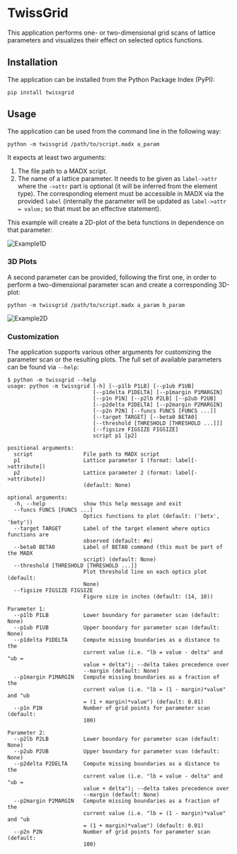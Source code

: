 # TwissGrid

This application performs one- or two-dimensional grid scans of lattice parameters
and visualizes their effect on selected optics functions.

## Installation

The application can be installed from the Python Package Index (PyPI):

```
pip install twissgrid
```

## Usage

The application can be used from the command line in the following way:

```
python -m twissgrid /path/to/script.madx a_param
```

It expects at least two arguments:

1. The file path to a MADX script.
2. The name of a lattice parameter. It needs to be given as `label->attr` where the `->attr` part is optional (it will be inferred from the element type). The corresponding element must be accessible in MADX via the provided `label` (internally the parameter will be updated as `label->attr = value;` so that must be an effective statement).

This example will create a 2D-plot of the beta functions in dependence on that parameter:

![Example1D](./example1d.png)

### 3D Plots

A second parameter can be provided, following the first one, in order to perform a two-dimensional parameter scan
and create a corresponding 3D-plot:

```
python -m twissgrid /path/to/script.madx a_param b_param
```

![Example2D](./example2d.png)

### Customization

The application supports various other arguments for customizing the parameter scan or the resulting plots.
The full set of available parameters can be found via `--help`:

```
$ python -m twissgrid --help
usage: python -m twissgrid [-h] [--p1lb P1LB] [--p1ub P1UB]
                           [--p1delta P1DELTA] [--p1margin P1MARGIN]
                           [--p1n P1N] [--p2lb P2LB] [--p2ub P2UB]
                           [--p2delta P2DELTA] [--p2margin P2MARGIN]
                           [--p2n P2N] [--funcs FUNCS [FUNCS ...]]
                           [--target TARGET] [--beta0 BETA0]
                           [--threshold [THRESHOLD [THRESHOLD ...]]]
                           [--figsize FIGSIZE FIGSIZE]
                           script p1 [p2]

positional arguments:
  script                File path to MADX script
  p1                    Lattice parameter 1 (format: label[->attribute])
  p2                    Lattice parameter 2 (format: label[->attribute])
                        (default: None)

optional arguments:
  -h, --help            show this help message and exit
  --funcs FUNCS [FUNCS ...]
                        Optics functions to plot (default: ('betx', 'bety'))
  --target TARGET       Label of the target element where optics functions are
                        observed (default: #e)
  --beta0 BETA0         Label of BETA0 command (this must be part of the MADX
                        script) (default: None)
  --threshold [THRESHOLD [THRESHOLD ...]]
                        Plot threshold line on each optics plot (default:
                        None)
  --figsize FIGSIZE FIGSIZE
                        Figure size in inches (default: (14, 10))

Parameter 1:
  --p1lb P1LB           Lower boundary for parameter scan (default: None)
  --p1ub P1UB           Upper boundary for parameter scan (default: None)
  --p1delta P1DELTA     Compute missing boundaries as a distance to the
                        current value (i.e. "lb = value - delta" and "ub =
                        value + delta"); --delta takes precedence over
                        --margin (default: None)
  --p1margin P1MARGIN   Compute missing boundaries as a fraction of the
                        current value (i.e. "lb = (1 - margin)*value" and "ub
                        = (1 + margin)*value") (default: 0.01)
  --p1n P1N             Number of grid points for parameter scan (default:
                        100)

Parameter 2:
  --p2lb P2LB           Lower boundary for parameter scan (default: None)
  --p2ub P2UB           Upper boundary for parameter scan (default: None)
  --p2delta P2DELTA     Compute missing boundaries as a distance to the
                        current value (i.e. "lb = value - delta" and "ub =
                        value + delta"); --delta takes precedence over
                        --margin (default: None)
  --p2margin P2MARGIN   Compute missing boundaries as a fraction of the
                        current value (i.e. "lb = (1 - margin)*value" and "ub
                        = (1 + margin)*value") (default: 0.01)
  --p2n P2N             Number of grid points for parameter scan (default:
                        100)
```
